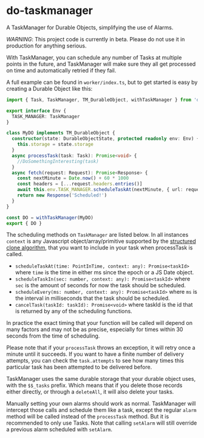 # do-taskmanager

A TaskManager for Durable Objects, simplifying the use of Alarms.

_WARNING_: This project code is currently in beta. Please do not use it in production for anything serious.

With TaskManager, you can schedule any number of Tasks at multiple points in the future, and TaskManager will make sure they all get processed on time and automatically retried if they fail.

A full example can be found in `worker/index.ts`, but to get started is easy by creating a Durable Object like this:

```typescript
import { Task, TaskManager, TM_DurableObject, withTaskManager } from 'do-taskmanager'

export interface Env {
  TASK_MANAGER: TaskManager
}

class MyDO implements TM_DurableObject {
  constructor(state: DurableObjectState, protected readonly env: Env) {
    this.storage = state.storage
  }
  async processTask(task: Task): Promise<void> {
    //DoSomethingInteresting(task)
  }
  async fetch(request: Request): Promise<Response> {
    const nextMinute = Date.now() + 60 * 1000
    const headers = [...request.headers.entries()]
    await this.env.TASK_MANAGER.scheduleTaskAt(nextMinute, { url: request.url, headers })
    return new Response('Scheduled!')
  }
}

const DO = withTaskManager(MyDO)
export { DO }
```

The scheduling methods on `TaskManager` are listed below. In all instances `context` is any Javascript object/array/primitive supported by the [structured clone algorithm](https://developer.mozilla.org/en-US/docs/Web/API/Web_Workers_API/Structured_clone_algorithm), that you want
to include in your task when processTask is called.

* `scheduleTaskAt(time: PointInTime, context: any): Promise<taskId>` where `time` is the time in either ms since the epoch or a JS Date object.
* `scheduleTaskIn(sec: number, context: any): Promise<taskId>` where `sec` is the amount of seconds for now the task should be scheduled.
* `scheduleEvery(ms: number, context: any): Promise<taskId>` where `ms` is the interval in milliseconds that the task should be scheduled.
* `cancelTask(taskId: taskId): Promise<void>` where taskId is the id that is returned by any of the scheduling functions.

In practice the exact timing that your function will be called will depend on many factors and may not be as precise, especially for times within 30 seconds from the time of scheduling.

Please note that if your `processTask` throws an exception, it will retry once a minute until it succeeds. If you want to have a finite number of delivery attempts, you can check the `task.attempts` to see how many times this particular task has been attempted to be delivered before.

TaskManager uses the same durable storage that your durable object uses, with the `$$_tasks` prefix. Which means that if you delete those records either directly, or through a `deleteAll`, it will also delete your tasks.

Manually setting your own alarms should work as normal. TaskManager will intercept those calls and schedule them like a task, except the regular `alarm` method will be called instead of the `processTask` method. But it is recommended to only use Tasks. Note that calling `setAlarm` will still override a previous alarm scheduled with `setAlarm`.
